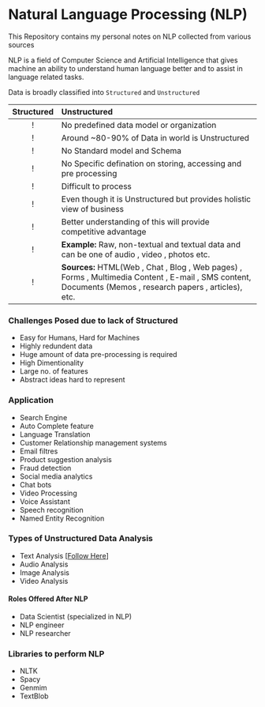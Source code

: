# Natural Language Processing (NLP)
This Repository contains my personal notes on NLP collected from various sources

NLP is a field of Computer Science and Artificial Intelligence that gives machine an ability to understand human language better and to assist in language related tasks.




Data is broadly classified into `Structured` and `Unstructured`



| Structured | Unstructured   |
| :--------: | :------- | 
| ! | No predefined data model or organization |
| ! | Around ~80-90% of Data in world is Unstructured |
| ! | No Standard model and Schema |
| ! | No Specific defination on storing, accessing and pre processing |
| ! | Difficult to process |
| ! | Even though it is Unstructured but provides holistic view of business|
| ! | Better understanding of this will provide competitive advantage |
| ! | **Example:** Raw, non-textual and textual data and can be one of audio , video , photos etc. |
| ! | **Sources:** HTML(Web , Chat , Blog , Web pages) , Forms , Multimedia Content , E-mail , SMS content, Documents (Memos , research papers , articles), etc.|

### Challenges Posed due to lack of Structured
- Easy for Humans, Hard for Machines
- Highly redundent data
- Huge amount of data pre-processing is required
- High Dimentionality
- Large no. of features
- Abstract ideas hard to represent

### Application
- Search Engine
- Auto Complete feature
- Language Translation
- Customer Relationship management systems
- Email filtres
- Product suggestion analysis
- Fraud detection
- Social media analytics
- Chat bots
- Video Processing
- Voice Assistant
- Speech recognition
- Named Entity Recognition

### Types of Unstructured Data Analysis
- Text Analysis [[Follow Here](https://github.com/MominAhmedShaikh/Natural-Language-Processing/tree/main/Text%20Classification)]
- Audio Analysis
- Image Analysis
- Video Analysis

#### Roles Offered After NLP
- Data Scientist (specialized in NLP)
- NLP engineer
- NLP researcher

### Libraries to perform NLP
- NLTK
- Spacy
- Genmim
- TextBlob
